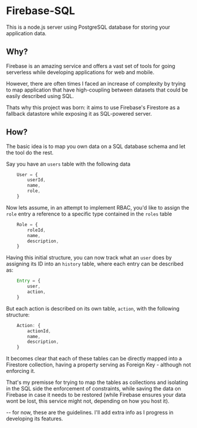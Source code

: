 # Firebase-SQL

This is a node.js server using PostgreSQL database for storing your application data.

## Why?

Firebase is an amazing service and offers a vast set of tools for going serverless while developing applications for web and mobile.

However, there are often times I faced an increase of complexity by trying to map application that have high-coupling between datasets that could be easily described using SQL.

Thats why this project was born: it aims to use Firebase's Firestore as a fallback datastore while exposing it as SQL-powered server.

## How?

The basic idea is to map you own data on a SQL database schema and let the tool do the rest.

Say you have an `users` table with the following data

```js
	User = {
		userId,
		name,
		role,
	}
```

Now lets assume, in an attempt to implement RBAC, you'd like to assign the `role` entry a reference to a specific type contained in the `roles` table

```js
	Role = {
		roleId,
		name,
		description,
	}
```

Having this initial structure, you can now track what an `user` does by assigning its ID into an `history` table, where each entry can be described as:

```js
	Entry = {
		user,
		action,
	}
```

But each action is described on its own table, `action`, with the following structure:

```js
	Action: {
		actionId,
		name,
		description,
	}
```

It becomes clear that each of these tables can be directly mapped into a Firestore collection, having a property serving as Foreign Key - although not enforcing it.

That's my premisse for trying to map the tables as collections and isolating in the SQL side the enforcement of constraints, while saving the data on Firebase in case it needs to be restored (while Firebase ensures your data wont be lost, this service might not, depending on how you host it).

-- for now, these are the guidelines. I'll add extra info as I progress in developing its features.

